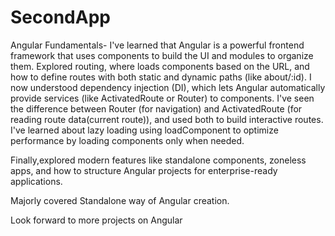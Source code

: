 # SecondApp

Angular Fundamentals-
I've learned that Angular is a powerful frontend framework that uses components to build the UI and modules to organize them. Explored routing, where <router-outlet> loads components based on the URL, and how to define routes with both static and dynamic paths (like about/:id). I now understood dependency injection (DI), which lets Angular automatically provide services (like ActivatedRoute or Router) to components. I've seen the difference between Router (for navigation) and ActivatedRoute (for reading route data(current route)), and used both to build interactive routes. I've learned about lazy loading using loadComponent to optimize performance by loading components only when needed. 

Finally,explored modern features like standalone components, zoneless apps, and how to structure Angular projects for enterprise-ready applications.

Majorly covered Standalone way of Angular creation.

Look forward to more projects on Angular
